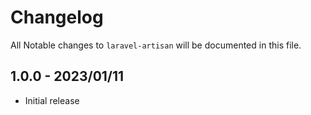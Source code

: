 # Changelog

All Notable changes to `laravel-artisan` will be documented in this file.

## 1.0.0 - 2023/01/11

- Initial release
